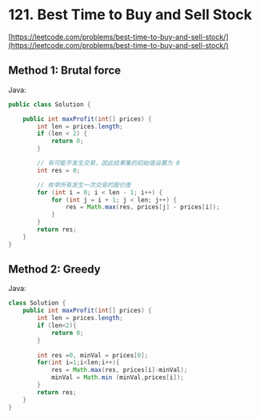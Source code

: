 # **121. Best Time to Buy and Sell Stock**

[https://leetcode.com/problems/best-time-to-buy-and-sell-stock/](https://leetcode.com/problems/best-time-to-buy-and-sell-stock/)

## Method 1: Brutal force

Java:

```java
public class Solution {

    public int maxProfit(int[] prices) {
        int len = prices.length;
        if (len < 2) {
            return 0;
        }

        // 有可能不发生交易，因此结果集的初始值设置为 0
        int res = 0;

        // 枚举所有发生一次交易的股价差
        for (int i = 0; i < len - 1; i++) {
            for (int j = i + 1; j < len; j++) {
                res = Math.max(res, prices[j] - prices[i]);
            }
        }
        return res;
    }
}
```

## Method 2: Greedy

Java:
```java
class Solution {
    public int maxProfit(int[] prices) {
        int len = prices.length;
        if (len<2){
            return 0;
        }
        
        int res =0, minVal = prices[0];
        for(int i=1;i<len;i++){
            res = Math.max(res, prices[i]-minVal);
            minVal = Math.min (minVal,prices[i]);
        }
        return res;
    }
}
```
